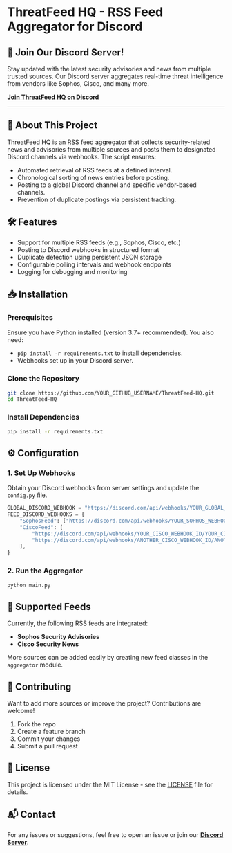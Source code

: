 # ThreatFeed HQ - RSS Feed Aggregator for Discord

## 🚀 Join Our Discord Server!

Stay updated with the latest security advisories and news from multiple trusted sources. Our Discord server aggregates real-time threat intelligence from vendors like Sophos, Cisco, and many more.

[**Join ThreatFeed HQ on Discord**](https://discord.gg/BgUCmYP3px)

---

## 📌 About This Project

ThreatFeed HQ is an RSS feed aggregator that collects security-related news and advisories from multiple sources and posts them to designated Discord channels via webhooks. The script ensures:

- Automated retrieval of RSS feeds at a defined interval.
- Chronological sorting of news entries before posting.
- Posting to a global Discord channel and specific vendor-based channels.
- Prevention of duplicate postings via persistent tracking.

## 🛠️ Features

- Support for multiple RSS feeds (e.g., Sophos, Cisco, etc.)
- Posting to Discord webhooks in structured format
- Duplicate detection using persistent JSON storage
- Configurable polling intervals and webhook endpoints
- Logging for debugging and monitoring

## 📥 Installation

### Prerequisites

Ensure you have Python installed (version 3.7+ recommended). You also need:

- `pip install -r requirements.txt` to install dependencies.
- Webhooks set up in your Discord server.

### Clone the Repository

```sh
git clone https://github.com/YOUR_GITHUB_USERNAME/ThreatFeed-HQ.git
cd ThreatFeed-HQ
```

### Install Dependencies

```sh
pip install -r requirements.txt
```

## ⚙️ Configuration

### 1. Set Up Webhooks

Obtain your Discord webhooks from server settings and update the `config.py` file.

```python
GLOBAL_DISCORD_WEBHOOK = "https://discord.com/api/webhooks/YOUR_GLOBAL_WEBHOOK_ID/YOUR_GLOBAL_WEBHOOK_TOKEN"
FEED_DISCORD_WEBHOOKS = {
    "SophosFeed": ["https://discord.com/api/webhooks/YOUR_SOPHOS_WEBHOOK_ID/YOUR_SOPHOS_WEBHOOK_TOKEN"],
    "CiscoFeed": [
        "https://discord.com/api/webhooks/YOUR_CISCO_WEBHOOK_ID/YOUR_CISCO_WEBHOOK_TOKEN",
        "https://discord.com/api/webhooks/ANOTHER_CISCO_WEBHOOK_ID/ANOTHER_CISCO_WEBHOOK_TOKEN"
    ],
}
```

### 2. Run the Aggregator

```sh
python main.py
```

## 📌 Supported Feeds

Currently, the following RSS feeds are integrated:

- **Sophos Security Advisories**
- **Cisco Security News**

More sources can be added easily by creating new feed classes in the `aggregator` module.

## 🤝 Contributing

Want to add more sources or improve the project? Contributions are welcome!

1. Fork the repo
2. Create a feature branch
3. Commit your changes
4. Submit a pull request

## 📝 License

This project is licensed under the MIT License - see the [LICENSE](LICENSE) file for details.

## 📬 Contact

For any issues or suggestions, feel free to open an issue or join our [**Discord Server**](https://discord.gg/BgUCmYP3px).

